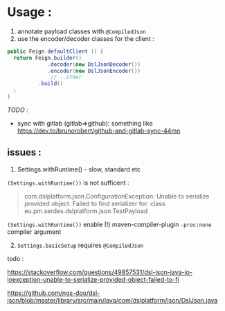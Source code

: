 

# Usage : 

1. annotate payload classes with `@CompiledJson`
2. use the encoder/decoder classes for the client :

```java
public Feign defaultClient () {
  return Feign.builder()
             .decoder(new DslJsonDecoder())
             .encoder(new DslJsonEncoder())
              // ..other 
          .build()
  ;
}
```    


*TODO :*
  - sync with gitlab (gitlab=>github): something like https://dev.to/brunorobert/github-and-gitlab-sync-44mn



## issues : 

1. Settings.withRuntime() - slow, standard etc

`(Settings.withRuntime())` is not sufficent :

> com.dslplatform.json.ConfigurationException: Unable to serialize provided object. Failed to find serializer for: class eu.pm.serdes.dslplatform.json.TestPayload



`(Settings.withRuntime())` enable (!) maven-compiler-plugin `-proc:none` compiler argument 

2. `Settings.basicSetup` requires `@CompiledJson`



todo  :

https://stackoverflow.com/questions/49857531/dsl-json-java-io-ioexception-unable-to-serialize-provided-object-failed-to-fi


https://github.com/ngs-doo/dsl-json/blob/master/library/src/main/java/com/dslplatform/json/DslJson.java

